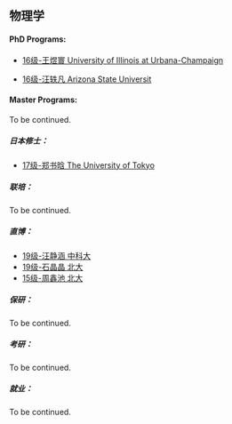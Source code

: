 ## 物理学

#### PhD Programs:

- [16级-王煜寰 University of Illinois at Urbana-Champaign](grad-application/physics/physics/[US]-16-wangyuhuan.md)

- [16级-汪轶凡 Arizona State Universit](grad-application/physics/physics/[US]-16-wangyifan.md)

#### Master Programs:

To be continued.

##### 日本修士：

- [17级-郑书晗 The University of Tokyo](grad-application/physics/physics/[JP]-17-zhengshuhan.md)

##### 联培：

To be continued.

##### 直博：

  - [19级-汪静涵 中科大](grad-application/physics/physics/[CN]-19-wangjinghan.md)
  - [19级-石晶晶 北大](grad-application/physics/physics/[CN]-19-shijingjing.md)
  - [15级-周鑫池 北大](grad-application/physics/physics/[CN]-15-zhouxinchi.md)

##### 保研：

To be continued.

##### 考研：

To be continued.

##### 就业：

To be continued.
